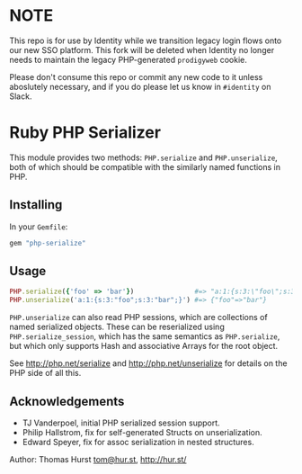 # NOTE

This repo is for use by Identity while we transition legacy login flows onto our new SSO platform. This fork will be deleted when Identity no longer needs to maintain the legacy PHP-generated `prodigyweb` cookie.

Please don't consume this repo or commit any new code to it unless aboslutely necessary, and if you do please let us know in `#identity` on Slack.


# Ruby PHP Serializer

This module provides two methods: `PHP.serialize` and `PHP.unserialize`,
both of which should be compatible with the similarly named functions in PHP.

## Installing

In your `Gemfile`:
```ruby
gem "php-serialize"
```

## Usage

```ruby
PHP.serialize({'foo' => 'bar'})               #=> "a:1:{s:3:\"foo\";s:3:\"bar\";}"
PHP.unserialize('a:1:{s:3:"foo";s:3:"bar";}') #=> {"foo"=>"bar"}
```

`PHP.unserialize` can also read PHP sessions, which are collections of named
serialized objects.  These can be reserialized using `PHP.serialize_session`,
which has the same semantics as `PHP.serialize`, but which only supports Hash
and associative Arrays for the root object.

See http://php.net/serialize and http://php.net/unserialize for
details on the PHP side of all this.

## Acknowledgements

- TJ Vanderpoel, initial PHP serialized session support.
- Philip Hallstrom, fix for self-generated Structs on unserialization.
- Edward Speyer, fix for assoc serialization in nested structures.

Author: Thomas Hurst <tom@hur.st>, http://hur.st/
